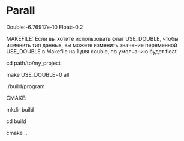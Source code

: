 # Parall

Double:-6.76917e-10
Float:-0.2

MAKEFILE:
Если вы хотите использовать флаг USE_DOUBLE, чтобы изменить тип данных, вы можете изменить значение переменной USE_DOUBLE в Makefile на 1 для double, по умолчанию будет float

cd path/to/my_project

make USE_DOUBLE=0 all

./build/program




CMAKE:

mkdir build

cd build

cmake ..
